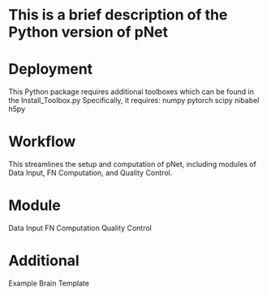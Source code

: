 # This is a brief description of the Python version of pNet

# Deployment
This Python package requires additional toolboxes which can be found in the Install_Toolbox.py
Specifically, it requires:
numpy
pytorch
scipy
nibabel
h5py

# Workflow
This streamlines the setup and computation of pNet, including modules of Data Input, FN Computation, and Quality Control.

# Module
Data Input
FN Computation
Quality Control

# Additional 
Example
Brain Template
